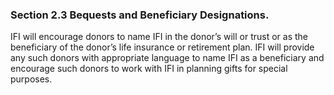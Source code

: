 ### Section 2.3 Bequests and Beneficiary Designations.    

IFI will encourage donors to name IFI in the donor’s will or trust or as
the beneficiary of the donor’s life insurance or retirement plan.  IFI will
provide any such donors with appropriate language to name IFI as a
beneficiary and encourage such donors to work with IFI in planning gifts
for special purposes. 


